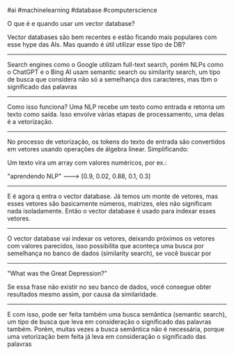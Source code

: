 #ai #machinelearning #database #computerscience 

O que é e quando usar um vector database?

Vector databases são bem recentes e estão ficando mais populares com esse hype das AIs. Mas quando é útil utilizar esse tipo de DB?

--------------------

Search engines como o Google utilizam full-text search, porém NLPs como o ChatGPT e o Bing AI usam semantic search ou similarity search, um tipo de busca que considera não só a semelhança dos caracteres, mas tbm o significado das palavras

--------------------

Como isso funciona? Uma NLP recebe um texto como entrada e retorna um texto como saída. Isso envolve várias etapas de processamento, uma delas é a vetorização.

------------------------------

No processo de vetorização, os tokens do texto de entrada são convertidos em vetores usando  operações de álgebra linear. Simplificando:

Um texto vira um array com valores numéricos, por ex.:

"aprendendo NLP" ---> [0.9, 0.02, 0.88, 0.1, 0.3]

----------------------------------

E é agora q entra o vector database. Já temos um monte de vetores, mas esses vetores são basicamente números, matrizes, eles não significam nada isoladamente. Então o vector database é usado para indexar esses vetores.

----------------------------------

O vector database vai indexar os vetores, deixando próximos os vetores com valores parecidos, isso possibilita que aconteça uma busca por semelhança no banco de dados (similarity search), se você buscar por

------------------------------------

"What was the Great Depression?"

Se essa frase não existir no seu banco de dados, você consegue obter resultados mesmo assim, por causa da similaridade.

----------------------------------

E com isso, pode ser feita também uma busca semântica (semantic search), um tipo de busca que leva em consideração o significado das palavras também. Porém, muitas vezes a busca semântica não é necessária, porque uma vetorização bem feita já leva em consideração o significado das palavras